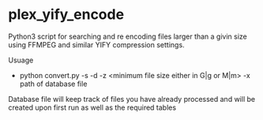 # plex_yify_encode
Python3 script for searching and re encoding files larger than a givin size using FFMPEG and similar YIFY compression settings.


Usuage
 - python convert.py -s <source directory to crawl> -d <destination directory for converted files> -z <minimum file size either in G|g or M|m> -x path of database file
  
Database file will keep track of files you have already processed and will be created upon first run as well as the required tables
